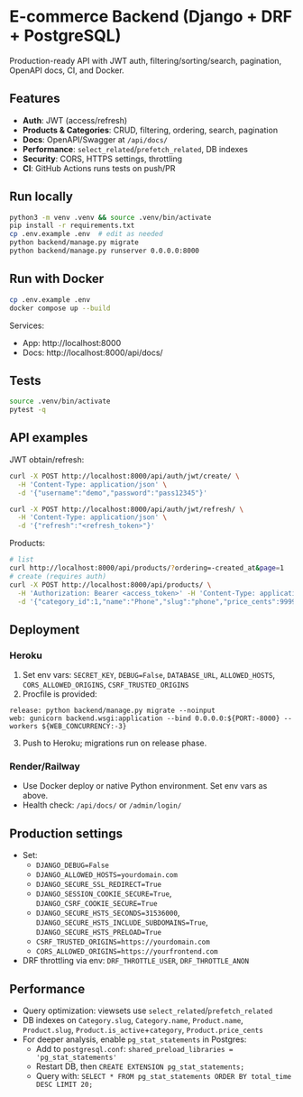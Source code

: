 # E-commerce Backend (Django + DRF + PostgreSQL)

Production-ready API with JWT auth, filtering/sorting/search, pagination, OpenAPI docs, CI, and Docker.

## Features
- **Auth**: JWT (access/refresh)
- **Products & Categories**: CRUD, filtering, ordering, search, pagination
- **Docs**: OpenAPI/Swagger at `/api/docs/`
- **Performance**: `select_related`/`prefetch_related`, DB indexes
- **Security**: CORS, HTTPS settings, throttling
- **CI**: GitHub Actions runs tests on push/PR

## Run locally
```bash
python3 -m venv .venv && source .venv/bin/activate
pip install -r requirements.txt
cp .env.example .env  # edit as needed
python backend/manage.py migrate
python backend/manage.py runserver 0.0.0.0:8000
```

## Run with Docker
```bash
cp .env.example .env
docker compose up --build
```
Services:
- App: http://localhost:8000
- Docs: http://localhost:8000/api/docs/

## Tests
```bash
source .venv/bin/activate
pytest -q
```

## API examples
JWT obtain/refresh:
```bash
curl -X POST http://localhost:8000/api/auth/jwt/create/ \
  -H 'Content-Type: application/json' \
  -d '{"username":"demo","password":"pass12345"}'

curl -X POST http://localhost:8000/api/auth/jwt/refresh/ \
  -H 'Content-Type: application/json' \
  -d '{"refresh":"<refresh_token>"}'
```

Products:
```bash
# list
curl http://localhost:8000/api/products/?ordering=-created_at&page=1
# create (requires auth)
curl -X POST http://localhost:8000/api/products/ \
  -H 'Authorization: Bearer <access_token>' -H 'Content-Type: application/json' \
  -d '{"category_id":1,"name":"Phone","slug":"phone","price_cents":9999,"currency":"USD","is_active":true,"stock":10}'
```

## Deployment
### Heroku
1. Set env vars: `SECRET_KEY`, `DEBUG=False`, `DATABASE_URL`, `ALLOWED_HOSTS`, `CORS_ALLOWED_ORIGINS`, `CSRF_TRUSTED_ORIGINS`
2. Procfile is provided:
```procfile
release: python backend/manage.py migrate --noinput
web: gunicorn backend.wsgi:application --bind 0.0.0.0:${PORT:-8000} --workers ${WEB_CONCURRENCY:-3}
```
3. Push to Heroku; migrations run on release phase.

### Render/Railway
- Use Docker deploy or native Python environment. Set env vars as above.
- Health check: `/api/docs/` or `/admin/login/`

## Production settings
- Set:
  - `DJANGO_DEBUG=False`
  - `DJANGO_ALLOWED_HOSTS=yourdomain.com`
  - `DJANGO_SECURE_SSL_REDIRECT=True`
  - `DJANGO_SESSION_COOKIE_SECURE=True`, `DJANGO_CSRF_COOKIE_SECURE=True`
  - `DJANGO_SECURE_HSTS_SECONDS=31536000`, `DJANGO_SECURE_HSTS_INCLUDE_SUBDOMAINS=True`, `DJANGO_SECURE_HSTS_PRELOAD=True`
  - `CSRF_TRUSTED_ORIGINS=https://yourdomain.com`
  - `CORS_ALLOWED_ORIGINS=https://yourfrontend.com`
- DRF throttling via env: `DRF_THROTTLE_USER`, `DRF_THROTTLE_ANON`

## Performance
- Query optimization: viewsets use `select_related`/`prefetch_related`
- DB indexes on `Category.slug`, `Category.name`, `Product.name`, `Product.slug`, `Product.is_active`+`category`, `Product.price_cents`
- For deeper analysis, enable `pg_stat_statements` in Postgres:
  - Add to `postgresql.conf`: `shared_preload_libraries = 'pg_stat_statements'`
  - Restart DB, then `CREATE EXTENSION pg_stat_statements;`
  - Query with: `SELECT * FROM pg_stat_statements ORDER BY total_time DESC LIMIT 20;`

